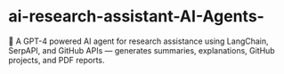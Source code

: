 # ai-research-assistant-AI-Agents-
🤖 A GPT-4 powered AI agent for research assistance using LangChain, SerpAPI, and GitHub APIs — generates summaries, explanations, GitHub projects, and PDF reports.
